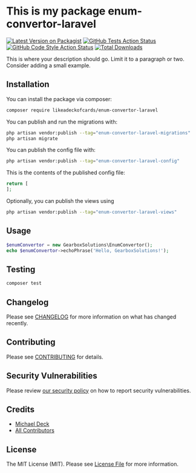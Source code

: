 # This is my package enum-convertor-laravel

[![Latest Version on Packagist](https://img.shields.io/packagist/v/likeadeckofcards/enum-convertor-laravel.svg?style=flat-square)](https://packagist.org/packages/likeadeckofcards/enum-convertor-laravel)
[![GitHub Tests Action Status](https://img.shields.io/github/actions/workflow/status/likeadeckofcards/enum-convertor-laravel/run-tests.yml?branch=main&label=tests&style=flat-square)](https://github.com/likeadeckofcards/enum-convertor-laravel/actions?query=workflow%3Arun-tests+branch%3Amain)
[![GitHub Code Style Action Status](https://img.shields.io/github/actions/workflow/status/likeadeckofcards/enum-convertor-laravel/fix-php-code-style-issues.yml?branch=main&label=code%20style&style=flat-square)](https://github.com/likeadeckofcards/enum-convertor-laravel/actions?query=workflow%3A"Fix+PHP+code+style+issues"+branch%3Amain)
[![Total Downloads](https://img.shields.io/packagist/dt/likeadeckofcards/enum-convertor-laravel.svg?style=flat-square)](https://packagist.org/packages/likeadeckofcards/enum-convertor-laravel)

This is where your description should go. Limit it to a paragraph or two. Consider adding a small example.

## Installation

You can install the package via composer:

```bash
composer require likeadeckofcards/enum-convertor-laravel
```

You can publish and run the migrations with:

```bash
php artisan vendor:publish --tag="enum-convertor-laravel-migrations"
php artisan migrate
```

You can publish the config file with:

```bash
php artisan vendor:publish --tag="enum-convertor-laravel-config"
```

This is the contents of the published config file:

```php
return [
];
```

Optionally, you can publish the views using

```bash
php artisan vendor:publish --tag="enum-convertor-laravel-views"
```

## Usage

```php
$enumConvertor = new GearboxSolutions\EnumConvertor();
echo $enumConvertor->echoPhrase('Hello, GearboxSolutions!');
```

## Testing

```bash
composer test
```

## Changelog

Please see [CHANGELOG](CHANGELOG.md) for more information on what has changed recently.

## Contributing

Please see [CONTRIBUTING](CONTRIBUTING.md) for details.

## Security Vulnerabilities

Please review [our security policy](../../security/policy) on how to report security vulnerabilities.

## Credits

- [Michael Deck](https://github.com/6399755+likeadeckofcards)
- [All Contributors](../../contributors)

## License

The MIT License (MIT). Please see [License File](LICENSE.md) for more information.

